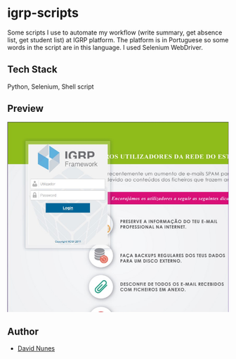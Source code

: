 # igrp-scripts

Some scripts I use to automate my workflow (write summary, get absence list, get student list) at IGRP platform.
The platform is in Portuguese so some words in the script are in this language.
I used Selenium WebDriver.

## Tech Stack

Python, Selenium, Shell script

## Preview

![](project-img.jpg)

## Author

- [David Nunes](https://www.github.com/Dnuns)
